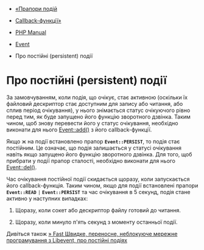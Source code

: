 - [«Прапори подій](event.flags.md)
- [Callback-функції»](event.callbacks.md)

- [PHP Manual](index.md)
- [Event](book.event.md)
- Про постійні (persistent) події

# Про постійні (persistent) події

За замовчуванням, коли подія, що очікує, стає активною (оскільки їх
файловий дескриптор стає доступним для запису або читання, або сплив
період очікування), у нього знімається статус очікуючого рівно перед тим,
як буде запущено його функцію зворотного дзвінка. Таким чином, щоб
знову перевести його у статус очікування, необхідно виконати для нього
[Event::add()](event.add.md) з його callback-функції.

Якщо ж на події встановлено прапор **`Event::PERSIST`**, то подія
стає постійним. Це означає, що подія залишається у статусі
очікування навіть якщо запущено його функцію зворотного дзвінка. Для того,
щоб прибрати у події прапор сталості, необхідно виконати для нього
[Event::del()](event.del.md).

Час очікування постійної події скидається щоразу, коли
запускається його callback-функція. Таким чином, якщо для події
встановлені прапори **`Event::READ`** `|` **`Event::PERSIST`** та час
очікування в 5 секунд, подія стане активно у наступних випадках:

1. Щоразу, коли сокет або дескриптор файлу готовий до читання.

2. Щоразу, коли минуло п'ять секунд з моменту останньої події.

Дивіться також [» Fast Швидке, переносне, неблокуюче мережне
програмування з Libevent, про постійні подіях](http://www.wangafu.net/~nickm/libevent-book/Ref4_event.md#_about_event_persistence)
